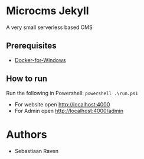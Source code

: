 # Microcms Jekyll
A very small serverless based CMS

## Prerequisites
* [Docker-for-Windows](https://hub.docker.com/editions/community/docker-ce-desktop-windows)

## How to run
Run the following in Powershell:
    ```powershell
    .\run.ps1
    ```

* For website open [http://localhost:4000](http://localhost:4000)
* For Admin open [http://localhost:4000/admin](http://localhost:4000/admin)

# Authors
- Sebastiaan Raven